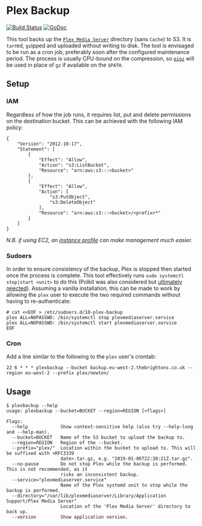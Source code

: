 # Plex Backup

[![Build Status](https://travis-ci.org/gebn/plexbackup.svg?branch=master)](https://travis-ci.org/gebn/plexbackup)
[![GoDoc](https://godoc.org/github.com/gebn/plexbackup?status.svg)](https://godoc.org/github.com/gebn/plexbackup)

This tool backs up the [`Plex Media Server`](https://www.plex.tv) directory (sans `Cache`) to S3.
It is `tar`red, `gz`ipped and uploaded without writing to disk.
The tool is envisaged to be run as a cron job, preferably soon after the configured maintenance period.
The process is usually CPU-bound on the compression, so [`pigz`](https://zlib.net/pigz/) will be used in place of `gz` if available on the `$PATH`.

## Setup

### IAM

Regardless of how the job runs, it requires list, put and delete permissions on the destination bucket. This can be achieved with the following IAM policy:

    {
        "Version": "2012-10-17",
        "Statement": [
            {
                "Effect": "Allow",
                "Action": "s3:ListBucket",
                "Resource": "arn:aws:s3:::<bucket>"
            },
            {
                "Effect": "Allow",
                "Action": [
                    "s3:PutObject",
                    "s3:DeleteObject"
                ],
                "Resource": "arn:aws:s3:::<bucket>/<prefix>*"
            }
        ]
    }

*N.B. if using EC2, an [instance profile](https://docs.aws.amazon.com/IAM/latest/UserGuide/id_roles_use_switch-role-ec2.html) can make management much easier.*

### Sudoers

In order to ensure consistency of the backup, Plex is stopped then started once the process is complete.
This tool effectively runs `sudo systemctl stop|start <unit>` to do this (Polkit was also considered but [ultimately rejected](https://github.com/gebn/plexbackup/issues/6#issuecomment-452899467)).
Assuming a vanilla installation, this can be made to work by allowing the `plex` user to execute the two required commands without having to re-authenticate:

    # cat <<EOF > /etc/sudoers.d/10-plex-backup
    plex ALL=NOPASSWD: /bin/systemctl stop plexmediaserver.service
    plex ALL=NOPASSWD: /bin/systemctl start plexmediaserver.service
    EOF

### Cron

Add a line similar to the following to the `plex` user's crontab:

    22 6 * * * plexbackup --bucket backup.eu-west-2.thebrightons.co.uk --region eu-west-2 --prefix plex/newton/

## Usage

    $ plexbackup --help
    usage: plexbackup --bucket=BUCKET --region=REGION [<flags>]

    Flags:
      --help            Show context-sensitive help (also try --help-long and --help-man).
      --bucket=BUCKET   Name of the S3 bucket to upload the backup to.
      --region=REGION   Region of the --bucket.
      --prefix="plex/"  Location within the bucket to upload to. This will be suffixed with <RFC3339
                        date>.tar.gz, e.g. "2019-01-06T22:38:21Z.tar.gz".
      --no-pause        Do not stop Plex while the backup is performed. This is not recommended, as it
                        risks an inconsistent backup.
      --service="plexmediaserver.service"  
                        Name of the Plex systemd unit to stop while the backup is performed.
      --directory="/var/lib/plexmediaserver/Library/Application Support/Plex Media Server"
                        Location of the 'Plex Media Server' directory to back up.
      --version         Show application version.
